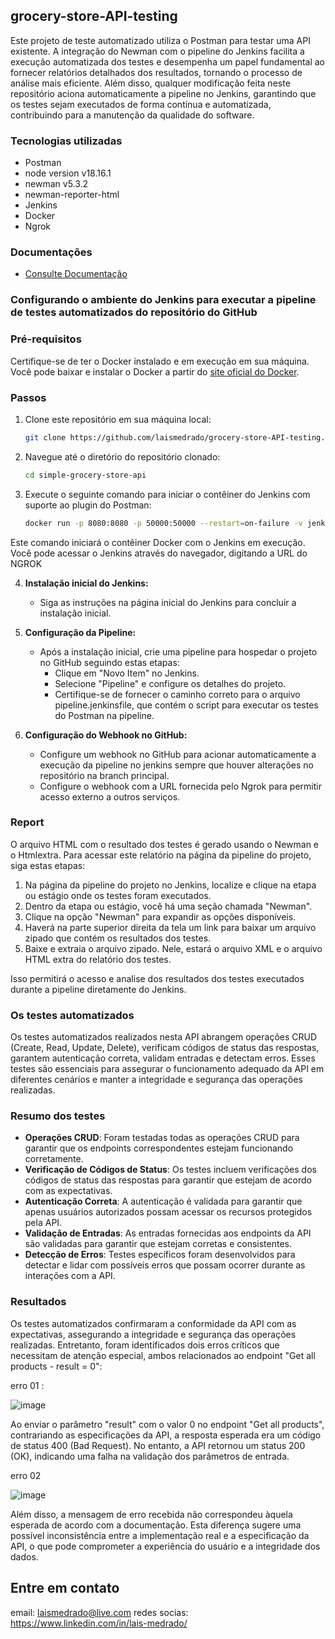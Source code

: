 ## grocery-store-API-testing
Este projeto de teste automatizado utiliza o Postman para testar uma API existente. A integração do Newman com o pipeline do Jenkins facilita a execução automatizada dos testes e desempenha um papel fundamental ao fornecer relatórios detalhados dos resultados, tornando o processo de análise mais eficiente. Além disso, qualquer modificação feita neste repositório aciona automaticamente a pipeline no Jenkins, garantindo que os testes sejam executados de forma contínua e automatizada, contribuindo para a manutenção da qualidade do software.

### Tecnologias utilizadas
- Postman 
- node version v18.16.1
- newman v5.3.2
- newman-reporter-html
- Jenkins
- Docker
- Ngrok
  
### Documentações
- [Consulte Documentação](https://github.com/vdespa/Postman-Complete-Guide-API-Testing/blob/main/simple-grocery-store-api.md)

### Configurando o ambiente do Jenkins para executar a pipeline de testes automatizados do repositório do GitHub

### Pré-requisitos

Certifique-se de ter o Docker instalado e em execução em sua máquina. Você pode baixar e instalar o Docker a partir do [site oficial do Docker](https://www.docker.com/get-started).

###  Passos 

1. Clone este repositório em sua máquina local:

    ```bash
    git clone https://github.com/laismedrado/grocery-store-API-testing.git
    ```

2. Navegue até o diretório do repositório clonado:

    ```bash
    cd simple-grocery-store-api

    ```

3. Execute o seguinte comando para iniciar o contêiner do Jenkins com suporte ao plugin do Postman:

    ```bash
    docker run -p 8080:8080 -p 50000:50000 --restart=on-failure -v jenkins_home:/var/jenkins_home --env JAVA_OPTS="-Dfile.encoding=UTF8" vdespa/jenkins-postman
    ```

Este comando iniciará o contêiner Docker com o Jenkins em execução. Você pode acessar o Jenkins através do navegador, digitando a URL do NGROK

4. **Instalação inicial do Jenkins:**
   - Siga as instruções na página inicial do Jenkins para concluir a instalação inicial.

5. **Configuração da Pipeline:**
   - Após a instalação inicial, crie uma pipeline para hospedar o projeto no GitHub seguindo estas etapas:
     - Clique em "Novo Item" no Jenkins.
     - Selecione "Pipeline" e configure os detalhes do projeto.
     - Certifique-se de fornecer o caminho correto para o arquivo pipeline.jenkinsfile, que contém o script para executar os testes do Postman na pipeline.

6. **Configuração do Webhook no GitHub:**
   - Configure um webhook no GitHub para acionar automaticamente a execução da pipeline no jenkins sempre que houver alterações no repositório na branch principal.
   - Configure o webhook com a URL fornecida pelo Ngrok para permitir acesso externo a outros serviços.


### Report

O arquivo HTML com o resultado dos testes é gerado usando o Newman e o Htmlextra. Para acessar este relatório na página da pipeline do projeto, siga estas etapas:

1. Na página da pipeline do projeto no Jenkins, localize e clique na etapa ou estágio onde os testes foram executados.
2. Dentro da etapa ou estágio, você há uma seção chamada "Newman".
3. Clique na opção "Newman" para expandir as opções disponíveis.
4. Haverá na parte superior direita da tela um  link para baixar um arquivo zipado que contém os resultados dos testes.
5. Baixe e extraia o arquivo zipado. Nele, estará o arquivo XML e o arquivo HTML extra do relatório dos testes.

Isso permitirá o acesso e analise dos resultados dos testes executados durante a pipeline diretamente do Jenkins.

### Os testes automatizados

Os testes automatizados realizados nesta API abrangem operações CRUD (Create, Read, Update, Delete), verificam códigos de status das respostas, garantem autenticação correta, validam entradas e detectam erros. Esses testes são essenciais para assegurar o funcionamento adequado da API em diferentes cenários e manter a integridade e segurança das operações realizadas.

### Resumo dos testes

- **Operações CRUD**: Foram testadas todas as operações CRUD para garantir que os endpoints correspondentes estejam funcionando corretamente.
- **Verificação de Códigos de Status**: Os testes incluem verificações dos códigos de status das respostas para garantir que estejam de acordo com as expectativas.
- **Autenticação Correta**: A autenticação é validada para garantir que apenas usuários autorizados possam acessar os recursos protegidos pela API.
- **Validação de Entradas**: As entradas fornecidas aos endpoints da API são validadas para garantir que estejam corretas e consistentes.
- **Detecção de Erros**: Testes específicos foram desenvolvidos para detectar e lidar com possíveis erros que possam ocorrer durante as interações com a API.

### Resultados

Os testes automatizados confirmaram a conformidade da API com as expectativas, assegurando a integridade e segurança das operações realizadas. Entretanto, foram identificados dois erros críticos que necessitam de atenção especial, ambos relacionados ao endpoint "Get all products - result = 0":

erro 01 :

![image](https://github.com/laismedrado/simple-grocery-store-api/assets/31759644/8bf1a12b-f2f0-493e-80b7-5c5a9deb3bf5)

Ao enviar o parâmetro "result" com o valor 0 no endpoint "Get all products", contrariando as especificações da API, a resposta esperada era um código de status 400 (Bad Request). No entanto, a API retornou um status 200 (OK), indicando uma falha na validação dos parâmetros de entrada.

 erro 02

 ![image](https://github.com/laismedrado/simple-grocery-store-api/assets/31759644/01b41544-2f28-49e4-a496-78e6c1f9cd06)

Além disso, a mensagem de erro recebida não correspondeu àquela esperada de acordo com a documentação. Esta diferença sugere uma possível inconsistência entre a implementação real e a especificação da API, o que pode comprometer a experiência do usuário e a integridade dos dados.



## Entre em contato
email: laismedrado@live.com
redes socias: https://www.linkedin.com/in/lais-medrado/


